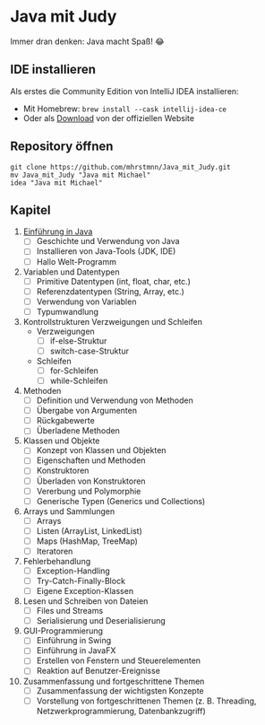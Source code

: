 # Java mit Judy

Immer dran denken: Java macht Spaß! 😂

## IDE installieren

Als erstes die Community Edition von IntelliJ IDEA installieren:

- Mit Homebrew: `brew install --cask intellij-idea-ce`
- Oder als [Download](https://www.jetbrains.com/idea/download/#section=mac) von der offiziellen Website

## Repository öffnen

```shell
git clone https://github.com/mhrstmnn/Java_mit_Judy.git
mv Java_mit_Judy "Java mit Michael"
idea "Java mit Michael"
```

## Kapitel

1. [Einführung in Java](./src/Kapitel_1)
   - [ ] Geschichte und Verwendung von Java
   - [ ] Installieren von Java-Tools (JDK, IDE)
   - [ ] Hallo Welt-Programm
2. Variablen und Datentypen
   - [ ] Primitive Datentypen (int, float, char, etc.)
   - [ ] Referenzdatentypen (String, Array, etc.)
   - [ ] Verwendung von Variablen
   - [ ] Typumwandlung
3. Kontrollstrukturen Verzweigungen und Schleifen
   - Verzweigungen
     - [ ] if-else-Struktur
     - [ ] switch-case-Struktur
   - Schleifen
     - [ ] for-Schleifen
     - [ ] while-Schleifen
4. Methoden
   - [ ] Definition und Verwendung von Methoden
   - [ ] Übergabe von Argumenten
   - [ ] Rückgabewerte
   - [ ] Überladene Methoden
5. Klassen und Objekte
   - [ ] Konzept von Klassen und Objekten
   - [ ] Eigenschaften und Methoden
   - [ ] Konstruktoren
   - [ ] Überladen von Konstruktoren
   - [ ] Vererbung und Polymorphie
   - [ ] Generische Typen (Generics und Collections)
6. Arrays und Sammlungen
   - [ ] Arrays
   - [ ] Listen (ArrayList, LinkedList)
   - [ ] Maps (HashMap, TreeMap)
   - [ ] Iteratoren
7. Fehlerbehandlung
   - [ ] Exception-Handling
   - [ ] Try-Catch-Finally-Block
   - [ ] Eigene Exception-Klassen
8. Lesen und Schreiben von Dateien
   - [ ] Files und Streams
   - [ ] Serialisierung und Deserialisierung
9. GUI-Programmierung
   - [ ] Einführung in Swing
   - [ ] Einführung in JavaFX
   - [ ] Erstellen von Fenstern und Steuerelementen
   - [ ] Reaktion auf Benutzer-Ereignisse
10. Zusammenfassung und fortgeschrittene Themen
    - [ ] Zusammenfassung der wichtigsten Konzepte
    - [ ] Vorstellung von fortgeschrittenen Themen (z. B. Threading, Netzwerkprogrammierung, Datenbankzugriff)
